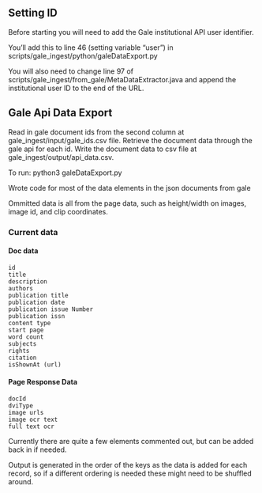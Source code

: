 ## Setting ID 

Before starting you will need to add the Gale institutional API user identifier.  

You’ll add this to line 46 (setting variable “user”) in scripts/gale_ingest/python/galeDataExport.py 

You will also need to change line 97 of scripts/gale_ingest/from_gale/MetaDataExtractor.java and append the institutional user ID to the end of the URL. 

## Gale Api Data Export

Read in gale document ids from the second column at gale_ingest/input/gale_ids.csv file. 
Retrieve the document data through the gale api for each id.
Write the document data to csv file at gale_ingest/output/api_data.csv.

To run: 
python3 galeDataExport.py

Wrote code for most of the data elements in the json documents from gale

Ommitted data is all from the page data, such as height/width on images, image id, and clip coordinates.

### Current data
#### Doc data
	id
	title
	description
	authors
	publication title
	publication date
	publication issue Number
	publication issn
	content type
	start page
	word count
	subjects
	rights
	citation
	isShownAt (url)

#### Page Response Data
	docId
	dviType
	image urls
	image ocr text
	full text ocr
	


Currently there are quite a few elements commented out, but can be added back in if needed.

Output is generated in the order of the keys as the data is added for each record, so if a different ordering is needed these might need to be shuffled around.



